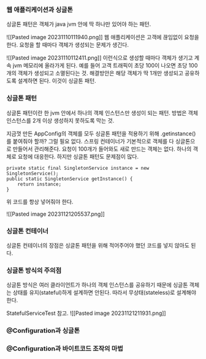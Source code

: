 ### 웹 애플리케이션과 싱글톤
싱글톤 패턴은 객체가 java jvm 안에 딱 하나만 있어야 하는 패턴.

![[Pasted image 20231110111940.png]]
웹 애플리케이션은 고객에 끊임없이 요청을 한다. 
요청을 할 때마다 객체가 생성되는 문제가 생긴다. 

![[Pasted image 20231110112411.png]]
이런식으로 생성할 때마다 객체가 생기고 계속 jvm 메모리에 올라가게 된다. 
예를 들어 고객 트래픽이 초당 100이 나오면 초당 100개의 객체가 생성되고 소멸된다는 것.
해결방안은 해당 객체가 딱 1개만 생성되고 공유하도록 설계하면 된다. 이것이 싱글톤 패턴.


### 싱글톤 패턴
싱글톤 패턴이란 한 jvm 안에서 하나의 객체 인스턴스만 생성이 되는 패턴.
방법은 객체 인스턴스를 2개 이상 생성하지 못하도록 막는 것.

지금껏 만든 AppConfig의 객체를 모두 싱글톤 패턴을 적용하기 위해 .getinstance()를 붙여줘야 할까? 그럴 필요 없다.
스프링 컨테이너가 기본적으로 객체를 다 싱글톤으로 만들어서 관리해준다. 
요청이 100개가 들어와도 새로 만드는 객체는 없다. 하나의 객체로 요청에 대응한다. 
하지만 싱글톤 패턴도 문제점이 많다.

```
private static final SingletonService instance = new SingletonService();  
public static SingletonService getInstance() {  
    return instance;  
}
```
위 코드를 항상 넣어줘야 한다. 

![[Pasted image 20231121205537.png]]

### 싱글톤 컨테이너
싱글톤 컨테이너의 장점은 싱글톤 패턴을 위해 적어주어야 했던 코드를 넣지 않아도 된다. 

### 싱글톤 방식의 주의점
싱글톤 방식은 여러 클라이언트가 하나의 객체 인스턴스를 공유하기 때문에 싱글톤 객체는 상태를 유지(stateful)하게 설계하면 안된다. 따라서 무상태(stateless)로 설계해야 한다.

StatefulServiceTest 참고.
![[Pasted image 20231121211931.png]]

### @Configuration과 싱글톤





### @Configuration과 바이트코드 조작의 마법





